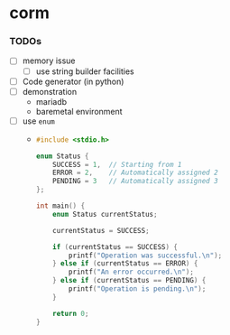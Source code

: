corm
====
### TODOs
- [ ] memory issue
  - [ ] use string builder facilities
- [ ] Code generator (in python)
- [ ] demonstration
  - mariadb
  - baremetal environment
- [ ] use `enum`
  - ```c
    #include <stdio.h>
    
    enum Status {
        SUCCESS = 1,  // Starting from 1
        ERROR = 2,    // Automatically assigned 2
        PENDING = 3   // Automatically assigned 3
    };
    
    int main() {
        enum Status currentStatus;
    
        currentStatus = SUCCESS;
    
        if (currentStatus == SUCCESS) {
            printf("Operation was successful.\n");
        } else if (currentStatus == ERROR) {
            printf("An error occurred.\n");
        } else if (currentStatus == PENDING) {
            printf("Operation is pending.\n");
        }
    
        return 0;
    }
    ```
